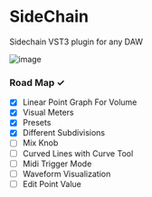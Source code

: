 # SideChain

Sidechain VST3 plugin for any DAW

![image](https://github.com/sethclim/SideChain/assets/56656904/6d5b6dcb-6802-4dd8-af7e-51cee0da4802)

### Road Map ✓

-   [x] Linear Point Graph For Volume
-   [x] Visual Meters
-   [x] Presets
-   [x] Different Subdivisions
-   [ ] Mix Knob
-   [ ] Curved Lines with Curve Tool
-   [ ] Midi Trigger Mode
-   [ ] Waveform Visualization
-   [ ] Edit Point Value
